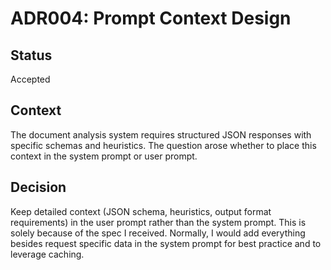 # ADR004: Prompt Context Design

## Status
Accepted

## Context
The document analysis system requires structured JSON responses with specific schemas and heuristics. The question arose whether to place this context in the system prompt or user prompt.

## Decision
Keep detailed context (JSON schema, heuristics, output format requirements) in the user prompt rather than the system prompt. This is solely because of the spec I received. Normally, I would add everything besides request specific data in the system prompt for best practice and to leverage caching.


